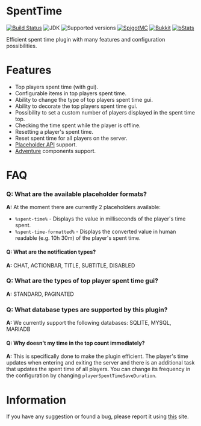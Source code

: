 # SpentTime

[![Build Status](https://github.com/imDMK/SpentTime/actions/workflows/maven.yml/badge.svg)](https://github.com/imDMK/SpentTime/actions/workflows/maven.yml)
![JDK](https://img.shields.io/badge/JDK-1.17-blue.svg)
![Supported versions](https://img.shields.io/badge/Minecraft-1.17--1.20.1-green.svg)
[![SpigotMC](https://img.shields.io/badge/SpigotMC-yellow.svg)]()
[![Bukkit](https://img.shields.io/badge/Bukkit-blue.svg)]()
[![bStats](https://img.shields.io/badge/bStats-00695c)](https://bstats.org/plugin/bukkit/SpentTime/19362)

Efficient spent time plugin with many features and configuration possibilities.

# Features
* Top players spent time (with gui).
* Configurable items in top players spent time.
* Ability to change the type of top players spent time gui.
* Ability to decorate the top players spent time gui.
* Possibility to set a custom number of players displayed in the spent time top.
* Checking the time spent while the player is offline.
* Resetting a player's spent time.
* Reset spent time for all players on the server.
* [Placeholder API](https://github.com/PlaceholderAPI/PlaceholderAPI) support.
* [Adventure](https://github.com/KyoriPowered/adventure) components support.

# FAQ
### **Q: What are the available placeholder formats?**
**A:** At the moment there are currently 2 placeholders available:
* `%spent-time%` - Displays the value in milliseconds of the player's time spent.
* `%spent-time-formatted%` - Displays the converted value in human readable (e.g. 10h 30m) of the player's spent time.

#### **Q: What are the notification types?**
**A:** CHAT, ACTIONBAR, TITLE, SUBTITLE, DISABLED

### **Q: What are the types of top player spent time gui?**
**A:** STANDARD, PAGINATED

### **Q: What database types are supported by this plugin?**
**A:** We currently support the following databases: SQLITE, MYSQL, MARIADB

#### **Q: Why doesn't my time in the top count immediately?**
**A:** This is specifically done to make the plugin efficient. The player's time updates when entering and exiting the server and there is an additional task that updates the spent time of all players. You can change its frequency in the configuration by changing `playerSpentTimeSaveDuration`.

# Information
If you have any suggestion or found a bug, please report it using [this](https://github.com/imDMK/SpentTime/issues) site.
